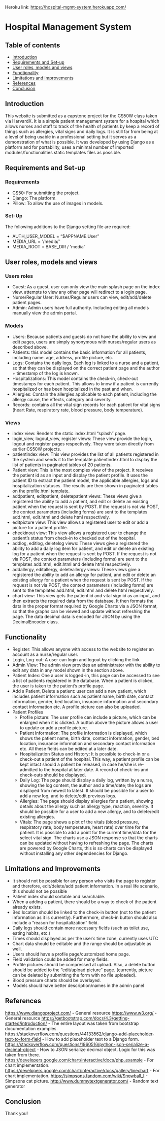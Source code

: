 Heroku link: https://hospital-mgmt-system.herokuapp.com/

# Hospital Management System #

## Table of contents ##
* [Introduction](#introduction)
* [Requirements and Set-up](#requirements-and-set-up)
* [User roles, models and views](#user-roles-models-and-views)
* [Functionality](#functionality)
* [Limitations and improvements](#limitations-and-improvements)
* [References](#references)
* [Conclusion](#conclusion)


## Introduction ##
This website is submitted as a capstone project for the CS50W class taken via HarvardX. It is a simple patient management system for a hospital which allows nurses and staff to track of the health of patients by keep a record of things such as allergies, vital signs and daily logs. It is still far from being at a level of being usable in a professional setting but it serves as a demonstration of what is possible.
It was developed by using Django as a platform and for portability, uses a minimal number of imported modules/functionalities static templates files as possible.

## Requirements and Set-up ##
### Requirements ###
* CS50: For submitting the project.
* Django: The platform.
* Pillow: To allow the use of images in models.
### Set-Up ###
The following additions to the Django setting file are required:
* AUTH_USER_MODEL = “$APPNAME.User”
* MEDIA_URL = '/media/'
* MEDIA_ROOT = BASE_DIR / 'media'

## User roles, models and views ##
### Users roles ###
* Guest: As a guest, user can only view the main splash page on the index view. attempts to view any other page will redirect to a login page.
* Nurse/Regular User: Nurses/Regular users can view, edit/add/delete patient pages.
* Admin: Admin users have full authority. Including editing all models manually view the admin portal.
### Models ###
* Users: Because patients and guests do not have the ability to view and edit pages, users are simply synonymous with nurses/regular users as described above.
* Patients: this model contains the basic information for all patients, including name. age, address, profile picture, etc.
* Logs: Contains the daily logs. Each log is linked to a nurse and a patient, so that they can be displayed on the correct patient page and the author + timestamp of the log is known.
* Hospitalizations: This model contains the check-in, check-out timestamps for each patient. This allows to know if a patient is currently hospitalized or has been hospitalized in the past and when.
* Allergies: Contain the allergies applicable to each patient, including the allergy cause, the effects, category and severity.
* Records: contains all the vital sign records for each patient for vital signs (heart Rate, respiratory rate, blood pressure, body temperature).
### Views ###
* index view: Renders the static index.html “splash” page.
* login_view, logout_view, register views: These view provide the login, logout and register pages respectively. They were taken directly from earlier CS50W projects.
* patientindex view: This view provides the list of all patients registered in the system and sends it to the template patientindex.html to display the list of patients in paginated tables of 20 patients.
* Patient view: This is the most complex view of the project. It receives the patient id as an input and display the patient profile. It uses the patient ID to extract the patient model, the applicable allergies, logs and hospitalization statuses. The results are then shown in paginated tables on the profile.html template.
* addpatient, editpatient, deletepatient views: These views give a registered the ability to add a patient, and edit or delete an existing patient when the request is sent by POST. If the request is not via POST, the context 	parameters (including forms) are sent to the templates add.html, edit.html and delete html respectively.
* editpicture view: This view allows a registered user to edit or add a picture for a patient profile.
* checkinout view: This view allows a registered user to change the patient’s status from check-in to checked out of the hospital.
* addlog, editlog, deletelog views: These views give a registered the ability to add a daily log item for patient, and edit or delete an existing  log for a patient when the request is sent by POST. If the request is not via POST, the context parameters (including forms) are sent to the templates add.html, edit.html and delete html respectively.
* addallergy, editallergy, deleteallergy views: These views give a registered the ability to add an allergy for patient, and edit or delete an existing  allergy for a patient when the request is sent by POST. If the request is not via POST, the context parameters (including forms) are sent to the templates add.html, edit.html and delete html respectively.
* chart view: This view gets the patient id and vital sign id as an input, and then extracts the required data from the database. It then formats the data in the proper format required by Google Charts via a JSON format, so that 	the graphs can be viewed and update without refreshing the page. The data decimal data is encoded for JSON by using the DecimalEncoder class.

## Functionality ##
* Register: 
This allows anyone with access to the website to register an account as a nurse/regular user.
* Login, Log-out: 
A user can login and logout by clicking the link
* Admin View: 
The admin view provides an administrator with the ability to edit any data in any model shown in the section above.
* Patient Index: 
One a user is logged-in, this page can be accessed to see a list of patients registered in the database. When a patient is clicked, the user is taken to the patient’s profile page.
* Add a Patient, Delete a patient: 
user can add a new patient, which includes patient information such as patient name, birth date, contact information, gender, bed location, insurance information and secondary contact information etc. A profile picture can also be 	uploaded.
* Patient Profiles
	* Profile picture: 
The user profile can include a picture, which can be enlarged when it is clicked. A button above the picture allows a user to update or add a profile picture.
	* Patient Information: 
The profile information is displayed, which shows the patient name, birth date, contact information, gender, bed location, insurance information and secondary contact information etc. All these fields can be edited at a later date.
	* Hospitalization Status and History: 
It is possible to check-in or a check-out a patient of the hospital. This way, a patient profile can be kept intact should a patient be released, in case he/she is re-admitted to the hospital at later date. A record of check-ins and check-outs should be displayed.
	* Daily Log: 
The page should display a daily log, written by a nurse, showing the log content, the author and a time/date; the logs are displayed from newest to latest. It should be possible for a user to add a new log, and to delete/edit previous logs.
	* Allergies: 
The page should display allergies for a patient, showing details about the allergy such as allergy type, reaction, severity. It should be possible for a user to add a new allergy, and to delete/edit existing allergies.
	* Vitals: 
The page shows a plot of the vitals (blood pressure, respiratory rate, body temperature, heart rate) over time for the patient. It is possible to add a point for the current time/data for the select vital sign. The charts use a JSON response so that the charts can be updated without having to refreshing the page. The charts are powered by Google Charts, this is so charts can be displayed without installing any other dependencies for Django.

## Limitations and Improvements ##
* It should not be possible for any person who visits the page to register and therefore, edit/delete/add patient information. In a real life scenario, this should not be possible
* Patient index should sortable and searchable.
* When a adding a patient, there should be a way to check of the patient already exists.
* Bed location should be linked to the check-in button (not to the patient information as it is currently). Furthermore, check-in button should also include a “reason for hospitalization” field.
* Daily logs should contain more necessary fields (such as toilet use, eating habits, etc.)
* Times should displayed as per the user’s time zone, currently uses UTC
* Chart data should be editable and the range should be adjustable as well.
* Users should have a profile page/customized home page.
* Field validation could be added for many fields.
* Profile pictures should be compressed at upload. Also, a delete button should be added to the “edit/upload picture” page. (currently, picture can be deleted by submitting the form with no file uploaded).
* Blood pressure charts should be overlayed.
* Models should have better description/names in the admin panel

## References ##
https://www.djangoproject.com/  - General resource
https://www.w3.org/ - General resource
https://getbootstrap.com/docs/4.3/getting-started/introduction/  -  The entire layout was taken from bootstrap documentation examples.
https://stackoverflow.com/questions/44133562/django-add-placeholder-text-to-form-field - How to add placeholder text to a Django form.
https://stackoverflow.com/questions/1960516/python-json-serialize-a-decimal-object -	How to JSON serialize decimal object. Logic for this was taken from there.
https://developers.google.com/chart/interactive/docs/php_example - For chart implementation.
https://developers.google.com/chart/interactive/docs/gallery/linechart - For chart implementation.
https://simpsons.fandom.com/wiki/Snowball_I - Simpsons cat picture.
http://www.dummytextgenerator.com/ - Random text generator

## Conclusion ##
Thank you!
